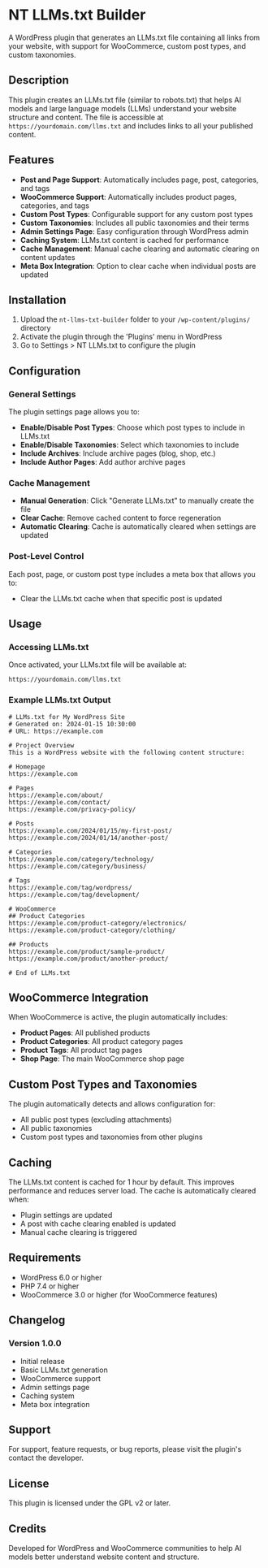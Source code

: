 # NT LLMs.txt Builder

A WordPress plugin that generates an LLMs.txt file containing all links from your website, with support for WooCommerce, custom post types, and custom taxonomies.

## Description

This plugin creates an LLMs.txt file (similar to robots.txt) that helps AI models and large language models (LLMs) understand your website structure and content. The file is accessible at `https://yourdomain.com/llms.txt` and includes links to all your published content.

## Features

- **Post and Page Support**: Automatically includes page, post, categories, and tags
- **WooCommerce Support**: Automatically includes product pages, categories, and tags
- **Custom Post Types**: Configurable support for any custom post types
- **Custom Taxonomies**: Includes all public taxonomies and their terms
- **Admin Settings Page**: Easy configuration through WordPress admin
- **Caching System**: LLMs.txt content is cached for performance
- **Cache Management**: Manual cache clearing and automatic clearing on content updates
- **Meta Box Integration**: Option to clear cache when individual posts are updated

## Installation

1. Upload the `nt-llms-txt-builder` folder to your `/wp-content/plugins/` directory
2. Activate the plugin through the 'Plugins' menu in WordPress
3. Go to Settings > NT LLMs.txt to configure the plugin

## Configuration

### General Settings

The plugin settings page allows you to:

- **Enable/Disable Post Types**: Choose which post types to include in LLMs.txt
- **Enable/Disable Taxonomies**: Select which taxonomies to include
- **Include Archives**: Include archive pages (blog, shop, etc.)
- **Include Author Pages**: Add author archive pages

### Cache Management

- **Manual Generation**: Click "Generate LLMs.txt" to manually create the file
- **Clear Cache**: Remove cached content to force regeneration
- **Automatic Clearing**: Cache is automatically cleared when settings are updated

### Post-Level Control

Each post, page, or custom post type includes a meta box that allows you to:
- Clear the LLMs.txt cache when that specific post is updated

## Usage

### Accessing LLMs.txt

Once activated, your LLMs.txt file will be available at:
```
https://yourdomain.com/llms.txt
```

### Example LLMs.txt Output

```
# LLMs.txt for My WordPress Site
# Generated on: 2024-01-15 10:30:00
# URL: https://example.com

# Project Overview
This is a WordPress website with the following content structure:

# Homepage
https://example.com

# Pages
https://example.com/about/
https://example.com/contact/
https://example.com/privacy-policy/

# Posts
https://example.com/2024/01/15/my-first-post/
https://example.com/2024/01/14/another-post/

# Categories
https://example.com/category/technology/
https://example.com/category/business/

# Tags
https://example.com/tag/wordpress/
https://example.com/tag/development/

# WooCommerce
## Product Categories
https://example.com/product-category/electronics/
https://example.com/product-category/clothing/

## Products
https://example.com/product/sample-product/
https://example.com/product/another-product/

# End of LLMs.txt
```

## WooCommerce Integration

When WooCommerce is active, the plugin automatically includes:

- **Product Pages**: All published products
- **Product Categories**: All product category pages
- **Product Tags**: All product tag pages
- **Shop Page**: The main WooCommerce shop page

## Custom Post Types and Taxonomies

The plugin automatically detects and allows configuration for:

- All public post types (excluding attachments)
- All public taxonomies
- Custom post types and taxonomies from other plugins

## Caching

The LLMs.txt content is cached for 1 hour by default. This improves performance and reduces server load. The cache is automatically cleared when:

- Plugin settings are updated
- A post with cache clearing enabled is updated
- Manual cache clearing is triggered

## Requirements

- WordPress 6.0 or higher
- PHP 7.4 or higher
- WooCommerce 3.0 or higher (for WooCommerce features)

## Changelog

### Version 1.0.0
- Initial release
- Basic LLMs.txt generation
- WooCommerce support
- Admin settings page
- Caching system
- Meta box integration

## Support

For support, feature requests, or bug reports, please visit the plugin's contact the developer.

## License

This plugin is licensed under the GPL v2 or later.

## Credits

Developed for WordPress and WooCommerce communities to help AI models better understand website content and structure. 